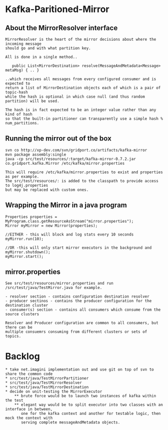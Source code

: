 Kafka-Paritioned-Mirror
=======================

About the MirrorResolver interface
----------------------------------

    MirrorResolver is the heart of the mirror decisions about where the incoming message
    should go and with what partition key. 

    All is done in a single method..

       public List<MirrorDestination> resolve(MessageAndMetadata<Message> metaMsg) { .. }

    ..which receives all messages from every configured consumer and is expected to
    return a list of MirrorDestination objects each of which is a pair of topic-hash
    while the hash is optional in which case null (and thus random partition) will be used.

    The hash is in fact expected to be an integer value rather than any kind of hash 
    so that the built-in partitioner can transparently use a simple hash % num_partitions. 

Running the mirror out of the box
----------------------------------

    svn co http://xp-dev.com/svn/gridport.co/artifacts/kafka-mirror
    mvn package assembly:single    
    java -cp src/test/resources/:target/kafka-mirror-0.7.2.jar co.gridport.kafka.Mirror /etc/kafka/mirror.properties

    This will require /etc/kafka/mirror.properties to exist and properties as per example.
    The src/test/resources/: is added to the classpath to provide access to log4j.properties
    but may be replaced with custom ones. 

Wrapping the Mirror in a java program
-------------------------------------

    Properties properties = MyProgram.class.getResourceAsStream("mirror.properties");
    Mirror myMirror = new Mirror(properties);

    //EITHER - this will block and log stats every 10 seconds
    myMirror.run(10); 

    //OR -this will only start mirror executors in the background and myMirror.shutdown();
    myMirror.start(); 

mirror.properties
-----------------

    See src/test/resources/mirror.properties and run /src/test/java/TestMirror.java for example.

    - resolver section - contains configuration destination resolver
    - producer sectinos - contains the producer configuration for the destination cluster
    - consumer(s) section - contains all consumers which consume from the source clusters

    Resolver and Producer configuration are common to all consumers, but there can be 
    multiple consuemrs consuming from different clusters or sets of topics.
    
Backlog
=======

    * take net.imagini implementation out and use git on top of svn to share the common code  
    * src/test/java/TestMirrorPartitioner
    * src/test/java/TestMirrorResolver
    * src/test/java/TestMirrorDestination
    * decide on unit-testing the MirrorExecutor
        ** brute force would be to launch two instances of kafka within the test
        ** elegant way would be to split executor into two classes with an interface in between, 
           one for the kafka context and another for testable logic, then mock the context with
           serving complete messageAndMetadata objects.


